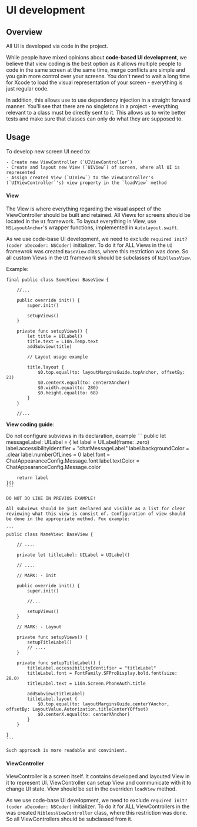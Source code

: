 # UI development

## Overview

All UI is developed via code in the project.

While people have mixed opinions about **code-based UI development**, we believe that view coding is the best option as it allows multiple people to code in the same screen at the same time, merge conflicts are simple and you gain more control over your screens. You don't need to wait a long time for Xcode to load the visual representation of your screen - everything is just regular code.

In addition, this allows use to use dependency injection in a straight forward manner. You'll see that there are no singletons in a project - everything relevant to a class must be directly sent to it. This allows us to write better tests and make sure that classes can only do what they are supposed to.

## Usage

To develop new screen UI need to:

	- Create new ViewController (`UIViewController`)
	- Create and layout new View (`UIView`) of screen, where all UI is represented
	- Assign created View (`UIView`) to the ViewController's (`UIViewController`'s) view property in the `loadView` method

#### View

The View is where everything regarding the visual aspect of the ViewController should be built and retained. All Views for screens should be located in the `UI` framework.
To layout everything in View, use `NSLayoutAnchor`'s wrapper functions, implemented in `Autolayout.swift`.

As we use code-base UI development, we need to exclude `required init?(coder aDecoder: NSCoder)` initializer. To do it for ALL Views in the `UI` framewrok was created `BaseView` class, where this restriction was done. So all custom Views in the `UI` framework should be subclasses of `NibllessView`.

Example:

```
final public class SomeView: BaseView {
    
    //...

    public override init() {
        super.init()
        
        setupViews()
    }
    
    private func setupViews() {
        let title = UILabel()
        title.text = L10n.Temp.text
        addSubview(title)

        // Layout usage example

        title.layout {
            $0.top.equal(to: layoutMarginsGuide.topAnchor, offsetBy: 23)
            $0.centerX.equal(to: centerXAnchor)
            $0.width.equal(to: 280)
            $0.height.equal(to: 68)
        }
    }

    //...
```

**View coding guide**:

Do not configure subviews in its declaration, example
    ```
    public let messageLabel: UILabel = {
        let label = UILabel(frame: .zero)
        label.accessibilityIdentifier = "chatMessageLabel"
        label.backgroundColor = .clear
        label.numberOfLines = 0
        label.font = ChatAppearanceConfig.Message.font
        label.textColor = ChatAppearanceConfig.Message.color
        
        return label
    }()
    ```

    DO NOT DO LIKE IN PREVIOS EXAMPLE! 

    All subviews should be just declared and visible as a list for clear reviewing what this view is consist of. Configuration of view should be done in the appropriate method. Fox example:

    ```
    public class NameView: BaseView {

        // ....
        
        private let titleLabel: UILabel = UILabel()

        // ....
        
        // MARK: - Init
        
        public override init() {
            super.init()
            
            //...

            setupViews()
        }
        
        // MARK: - Layout
        
        private func setupViews() {
            setupTitleLabel()
            // ....
        }
        
        private func setupTitleLabel() {
            titleLabel.accessibilityIdentifier = "titleLabel"
            titleLabel.font = FontFamily.SFProDisplay.bold.font(size: 28.0)
            titleLabel.text = L10n.Screen.PhoneAuth.title
            
            addSubview(titleLabel)
            titleLabel.layout {
                $0.top.equal(to: layoutMarginsGuide.centerYAnchor, offsetBy: LayoutValue.Autorization.titleCenterYOffset)
                $0.centerX.equal(to: centerXAnchor)
            }
        }

    }
    ```

    Such approach is more readable and convinient.
    
#### ViewController

ViewController is a screen itself. It contains developed and layouted View in it to represent UI. ViewController can setup View and communicate with it to change UI state.
View should be set in the overriden `loadView` method.

As we use code-base UI development, we need to exclude `required init?(coder aDecoder: NSCoder)` initializer. To do it for ALL ViewControllers in the was created `NiblessViewController` class, where this restriction was done. So all ViewControllers should be subclassed from it.
